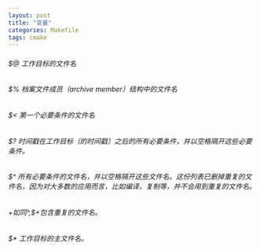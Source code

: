 ```yaml
---
layout: post
title: "变量"
categories: Makefile
tags: cmake
---
```


###### $@ 工作目标的文件名  
###### $% 档案文件成员（archive member）结构中的文件名  
###### $< 第一个必要条件的文件名  
###### $? 时间戳在工作目标（的时间戳）之后的所有必要条件，并以空格隔开这些必要条件。  
###### $^ 所有必要条件的文件名，并以空格隔开这些文件名。这份列表已删掉重复的文件名，因为对大多数的应用而言，比如编译，复制等，并不会用到重复的文件名。  
###### $+  如同$^,$+包含重复的文件名。  
###### $* 工作目标的主文件名。


